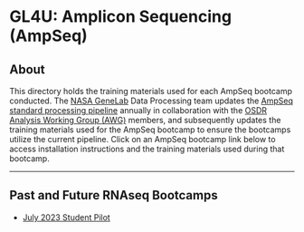 # GL4U: Amplicon Sequencing (AmpSeq)

## About
This directory holds the training materials used for each AmpSeq bootcamp conducted. The [NASA GeneLab](https://www.nasa.gov/osdr-genelab-about/) Data Processing team updates the [AmpSeq standard processing pipeline](https://github.com/nasa/GeneLab_Data_Processing/tree/master/Amplicon) annually in collaboration with the [OSDR Analysis Working Group (AWG)](https://www.nasa.gov/osdr-working-groups-awg-charter/) members, and subsequently updates the training materials used for the AmpSeq bootcamp to ensure the bootcamps utilize the current pipeline. Click on an AmpSeq bootcamp link below to access installation instructions and the training materials used during that bootcamp. 

---
## Past and Future RNAseq Bootcamps
- [July 2023 Student Pilot](../../../../wiki/GL4U:-Amplicon-Sequencing-Bootcamp-2023-Pilot-at-CSULA)  
